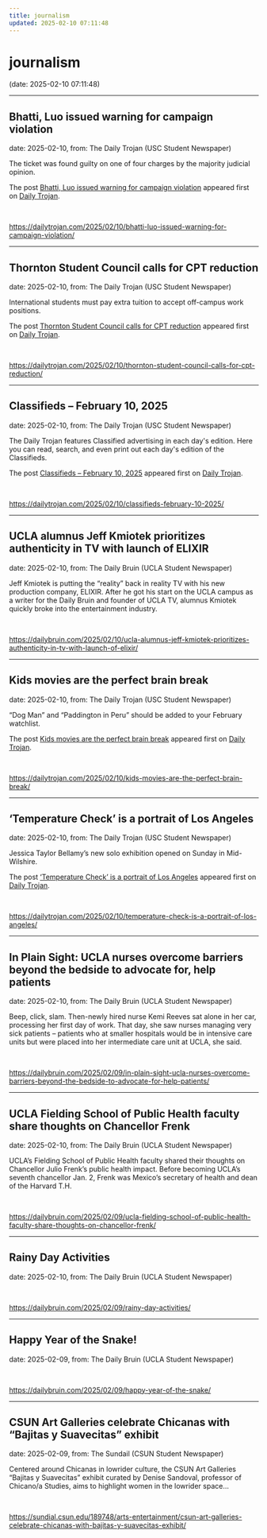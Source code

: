 ```yaml
---
title: journalism
updated: 2025-02-10 07:11:48
---
```


# journalism

(date: 2025-02-10 07:11:48)

---

## Bhatti, Luo issued warning for campaign violation

date: 2025-02-10, from: The Daily Trojan (USC Student Newspaper)

<p>The ticket was found guilty on one of four charges by the majority judicial opinion.</p>
<p>The post <a href="https://dailytrojan.com/2025/02/10/bhatti-luo-issued-warning-for-campaign-violation/">Bhatti, Luo issued warning for campaign violation</a> appeared first on <a href="https://dailytrojan.com">Daily Trojan</a>.</p>
 

<br> 

<https://dailytrojan.com/2025/02/10/bhatti-luo-issued-warning-for-campaign-violation/>

---

## Thornton Student Council calls for CPT reduction

date: 2025-02-10, from: The Daily Trojan (USC Student Newspaper)

<p>International students must pay extra tuition to accept off-campus work positions.</p>
<p>The post <a href="https://dailytrojan.com/2025/02/10/thornton-student-council-calls-for-cpt-reduction/">Thornton Student Council calls for CPT reduction</a> appeared first on <a href="https://dailytrojan.com">Daily Trojan</a>.</p>
 

<br> 

<https://dailytrojan.com/2025/02/10/thornton-student-council-calls-for-cpt-reduction/>

---

## Classifieds – February 10, 2025

date: 2025-02-10, from: The Daily Trojan (USC Student Newspaper)

<p>The Daily Trojan features Classified advertising in each day's edition.  Here you can read, search, and even print out each day's edition of the Classifieds.</p>
<p>The post <a href="https://dailytrojan.com/2025/02/10/classifieds-february-10-2025/">Classifieds &#8211; February 10, 2025</a> appeared first on <a href="https://dailytrojan.com">Daily Trojan</a>.</p>
 

<br> 

<https://dailytrojan.com/2025/02/10/classifieds-february-10-2025/>

---

## UCLA alumnus Jeff Kmiotek prioritizes authenticity in TV with launch of ELIXIR

date: 2025-02-10, from: The Daily Bruin (UCLA Student Newspaper)

Jeff Kmiotek is putting the &#8220;reality&#8221; back in reality TV with his new production company, ELIXIR.
After he got his start on the UCLA campus as a writer for the Daily Bruin and founder of UCLA TV, alumnus Kmiotek  quickly broke into the entertainment industry. 

<br> 

<https://dailybruin.com/2025/02/10/ucla-alumnus-jeff-kmiotek-prioritizes-authenticity-in-tv-with-launch-of-elixir/>

---

## Kids movies are the perfect brain break

date: 2025-02-10, from: The Daily Trojan (USC Student Newspaper)

<p>“Dog Man” and “Paddington in Peru” should be added to your February watchlist.</p>
<p>The post <a href="https://dailytrojan.com/2025/02/10/kids-movies-are-the-perfect-brain-break/">Kids movies are the perfect brain break</a> appeared first on <a href="https://dailytrojan.com">Daily Trojan</a>.</p>
 

<br> 

<https://dailytrojan.com/2025/02/10/kids-movies-are-the-perfect-brain-break/>

---

## ‘Temperature Check’ is a portrait of Los Angeles

date: 2025-02-10, from: The Daily Trojan (USC Student Newspaper)

<p>Jessica Taylor Bellamy’s new solo exhibition opened on Sunday in Mid-Wilshire.</p>
<p>The post <a href="https://dailytrojan.com/2025/02/10/temperature-check-is-a-portrait-of-los-angeles/">‘Temperature Check’ is a portrait of Los Angeles</a> appeared first on <a href="https://dailytrojan.com">Daily Trojan</a>.</p>
 

<br> 

<https://dailytrojan.com/2025/02/10/temperature-check-is-a-portrait-of-los-angeles/>

---

## In Plain Sight: UCLA nurses overcome barriers beyond the bedside to advocate for, help patients

date: 2025-02-10, from: The Daily Bruin (UCLA Student Newspaper)

Beep, click, slam.
Then-newly hired nurse Kemi Reeves sat alone in her car, processing her first day of work. That day, she saw nurses managing very sick patients – patients who at smaller hospitals would be in intensive care units but were placed into her intermediate care unit at UCLA, she said. 

<br> 

<https://dailybruin.com/2025/02/09/in-plain-sight-ucla-nurses-overcome-barriers-beyond-the-bedside-to-advocate-for-help-patients/>

---

## UCLA Fielding School of Public Health faculty share thoughts on Chancellor Frenk

date: 2025-02-10, from: The Daily Bruin (UCLA Student Newspaper)

UCLA&#8217;s Fielding School of Public Health faculty shared their thoughts on Chancellor Julio Frenk&#8217;s public health impact.
Before becoming UCLA&#8217;s seventh chancellor Jan. 2, Frenk was Mexico&#8217;s secretary of health and dean of the Harvard T.H. 

<br> 

<https://dailybruin.com/2025/02/09/ucla-fielding-school-of-public-health-faculty-share-thoughts-on-chancellor-frenk/>

---

## Rainy Day Activities

date: 2025-02-10, from: The Daily Bruin (UCLA Student Newspaper)

 

<br> 

<https://dailybruin.com/2025/02/09/rainy-day-activities/>

---

## Happy Year of the Snake!

date: 2025-02-09, from: The Daily Bruin (UCLA Student Newspaper)

 

<br> 

<https://dailybruin.com/2025/02/09/happy-year-of-the-snake/>

---

## CSUN Art Galleries celebrate Chicanas with “Bajitas y Suavecitas” exhibit

date: 2025-02-09, from: The Sundail (CSUN Student Newspaper)

Centered around Chicanas in lowrider culture, the CSUN Art Galleries “Bajitas y Suavecitas” exhibit curated by Denise Sandoval, professor of Chicano/a Studies, aims to highlight women in the lowrider space... 

<br> 

<https://sundial.csun.edu/189748/arts-entertainment/csun-art-galleries-celebrate-chicanas-with-bajitas-y-suavecitas-exhibit/>

